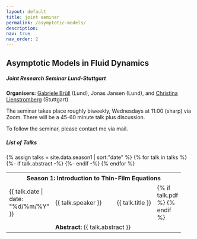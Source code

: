 ```yaml
---
layout: default
title: joint seminar
permalink: /asymptotic-models/
description:
nav: true
nav_order: 2
---
```



<h2> Asymptotic Models in Fluid Dynamics </h2>

<h5 class = "bottom-one"> Joint Research Seminar Lund-Stuttgart </h5>

<b>Organisers:</b> <a href="https://gabrielebruell.wordpress.com">Gabriele Brüll</a> (Lund), Jonas Jansen (Lund), and <a 
href="https://www.iadm.uni-stuttgart.de/team/Lienstromberg/">Christina Lienstromberg</a> (Stuttgart)

The seminar takes place roughly biweekly, Wednesdays at 11:00 (sharp) via Zoom. There will be a 45-60 minute talk plus discussion.

To follow the seminar, please contact me via mail.


<h5> List of Talks </h5>


<table class="table">
<tr>
    <th colspan="4">Season 1: Introduction to Thin-Film Equations</th>
  </tr>
{% assign talks = site.data.season1 | sort:"date"  %}
{% for talk in talks %}
<a class="table"><tr>
   <td width="1"> {{ talk.date | date: "%d/%m/%Y" }} </td>
   <td width="150"> {{ talk.speaker }} </td>
   <td> {{ talk.title }} </td>
   <td width="1">
   {% if talk.pdf %}
            <a href="{{ talk.pdf | prepend: '/assets/slides/' | relative_url }}" target="_blank" rel="noopener noreferrer" title="Slides"><i class="fa-solid fa-file-pdf fa-3x"></i></a>
        {% endif %}
  </td>
 </tr>
 {%- if talk.abstract -%}
 <tr style = "border-top-style:none">
 <td></td>
 <td colspan="2">
 <b> Abstract:</b> {{ talk.abstract }}
 </td>
 </tr>
 {%- endif -%}
 </a>
{% endfor %}
</table>
